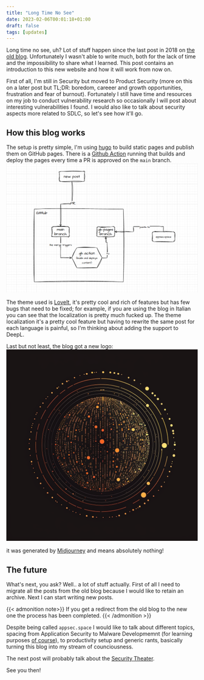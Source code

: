 ```yaml
---
title: "Long Time No See"
date: 2023-02-06T00:01:18+01:00
draft: false
tags: [updates]
---
```


Long time no see, uh? Lot of stuff happen since the last post in 2018 on [the old blog](https://bsod.dev).<!--more--> Unfortunately I wasn't able to write much, both for the lack of time and the impossibility to share what I learned.
This post contains an introduction to this new website and how it will work from now on.

First of all, I'm still in Security but moved to Product Security (more on this on a later post but TL;DR: boredom, careeer and growth opportunities, frustration and fear of burnout). 
Fortunately I still have time and resources on my job to conduct vulnerability research so occasionally I will post about interesting vulnerabilities I found.
I would also like to talk about security aspects more related to SDLC, so let's see how it'll go.

## How this blog works
The setup is pretty simple, I'm using [hugo](https://gohugo.io/) to build static pages and publish them on GitHub pages. There is a [Github Action](https://github.com/peaceiris/actions-hugo) running that builds and deploy the pages every time a PR is approved on the `main` branch.
![](blog_CI_CD.png "A graph represeting the logic flow behind the blog deployment system")

The theme used is [LoveIt](https://hugoloveit.com/), it's pretty cool and rich of features but has few bugs that need to be fixed; for example, if you are using the blog in Italian you can see that the localization is pretty much fucked up.
The theme localization it's a pretty cool feature but having to rewrite the same post for each language is painful, so I'm thinking about adding the support to DeepL.

Last but not least, the blog got a new logo:
![](/images/logo.png "appsec.space logo")

it was generated by [Midjourney](https://midjourney.com) and means absolutely nothing!

## The future
What's next, you ask? Well.. a lot of stuff actually. First of all I need to migrate all the posts from the old blog because I would like to retain an archive. Next I can start writing new posts.

{{< admonition note>}}
If you get a redirect from the old blog to the new one the process has been completed.
{{< /admonition >}}

Despite being called `appsec.space` I would like to talk about different topics, spacing from Application Security to Malware Developmemnt (for learning purposes [of course](https://www.youtube.com/watch?v=HmZm8vNHBSU)), to productivity setup and generic rants, basically turning this blog into my stream of counciousness.

The next post will probably talk about the [Security Theater](https://en.wikipedia.org/wiki/Security_theater).

See you then!